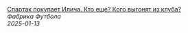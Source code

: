 <!--2025-01-13 09:10:08-->
<div class="yb">
  <a class="nodecor" href="/posts.html?sport/spartak_pokupaet_ilicha_kto_eshche_kogo_vygonyat_iz_kluba">
    <img class="preview" data-videoid="0d5bV-Dliqo" src="https://i1.ytimg.com/vi/0d5bV-Dliqo/hqdefault.jpg" align="middle" alt="">
  </a>
  <div class="inlbl text">
    <a class="nodecor" href="/posts.html?sport/spartak_pokupaet_ilicha_kto_eshche_kogo_vygonyat_iz_kluba">Спартак покупает Илича. Кто еще? Кого выгонят из клуба?</a><br>
    <i class="smaller2">Фабрика Футбола</i><br>
    <i class="smaller3">2025-01-13</i>
  </div>
</div>
